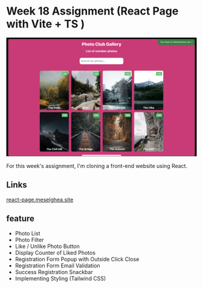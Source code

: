 # Week 18 Assignment (React Page with Vite + TS )

![Homepage](/src/assets/homepage.png)

For this week's assignment, I'm cloning a front-end website using React.

## Links

[react-page.meselghea.site](https://react-page.meselghea.site/)

## feature

- Photo List
- Photo Filter
- Like / Unlike Photo Button
- Display Counter of Liked Photos
- Registration Form Popup with Outside Click Close
- Registration Form Email Validation
- Success Registration Snackbar
- Implementing Styling (Tailwind CSS)
